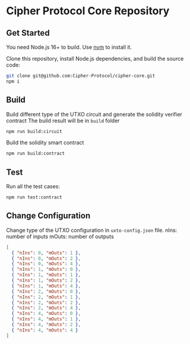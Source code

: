 # Cipher Protocol Core Repository

## Get Started

You need Node.js 16+ to build. Use [nvm](https://github.com/nvm-sh/nvm) to install it.

Clone this repository, install Node.js dependencies, and build the source code:

```bash
git clone git@github.com:Cipher-Protocol/cipher-core.git
npm i
```

## Build

Build different type of the UTXO circuit and generate the solidity verifier contract
The build result will be in `build` folder

```bash
npm run build:circuit
```

Build the solidity smart contract

```bash
npm run build:contract
```

## Test

Run all the test cases:

```bash
npm run test:contract
```

## Change Configuration

Change type of the UTXO configuration in `uxto-config.json` file.
nIns: number of inputs
mOuts: number of outputs

```json
[
  { "nIns": 0, "mOuts": 1 },
  { "nIns": 0, "mOuts": 2 },
  { "nIns": 0, "mOuts": 4 },
  { "nIns": 1, "mOuts": 0 },
  { "nIns": 1, "mOuts": 1 },
  { "nIns": 1, "mOuts": 2 },
  { "nIns": 1, "mOuts": 4 },
  { "nIns": 2, "mOuts": 0 },
  { "nIns": 2, "mOuts": 1 },
  { "nIns": 2, "mOuts": 2 },
  { "nIns": 2, "mOuts": 4 },
  { "nIns": 4, "mOuts": 0 },
  { "nIns": 4, "mOuts": 1 },
  { "nIns": 4, "mOuts": 2 },
  { "nIns": 4, "mOuts": 4 }
]
```
